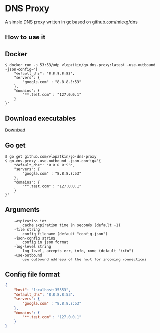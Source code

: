 # DNS Proxy
A simple DNS proxy written in go based on [github.com/miekg/dns](https://github.com/miekg/dns)

## How to use it


## Docker

```shell
$ docker run -p 53:53/udp vlopatkin/go-dns-proxy:latest -use-outbound -json-config='{
    "default_dns": "8.8.8.8:53",
    "servers": {
        "google.com" : "8.8.8.8:53"
    },
    "domains": {
        "**.test.com" : "127.0.0.1"
    }
}'
```

## Download executables

[Download](https://github.com/vlopatkin/go-dns-proxy/releases)

## Go get

```shell
$ go get github.com/vlopatkin/go-dns-proxy
$ go-dns-proxy -use-outbound -json-config='{
    "default_dns": "8.8.8.8:53",
    "servers": {
        "google.com" : "8.8.8.8:53"
    },
    "domains": {
        "**.test.com" : "127.0.0.1"
    }
}'
```

## Arguments

```
    -expiration int
      	cache expiration time in seconds (default -1)
    -file string
      	config filename (default "config.json")
    -json-config string
      	config in json format
    -log-level string
      	log level, accepts err, info, none (default "info")
    -use-outbound
      	use outbound address of the host for incoming connections
```

## Config file format

```json
{
    "host": "localhost:35353",
    "default_dns": "8.8.8.8:53",
    "servers": {
        "google.com" : "8.8.8.8:53"
    },
    "domains": {
        "**.test.com" : "127.0.0.1"
    }
}
```
